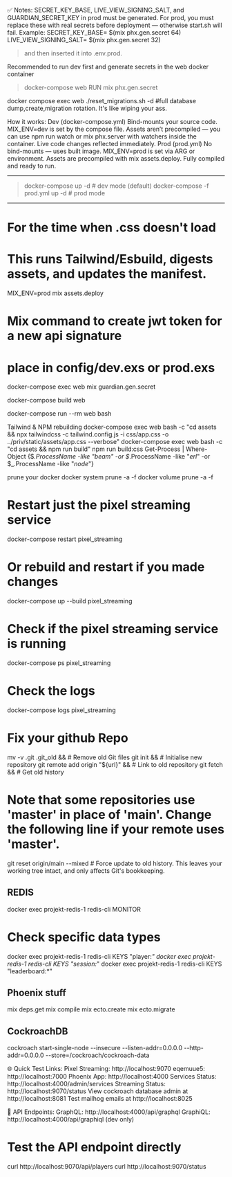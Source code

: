 ✅ Notes:
SECRET_KEY_BASE, LIVE_VIEW_SIGNING_SALT, and GUARDIAN_SECRET_KEY in prod must be generated.
For prod, you must replace these with real secrets before deployment — otherwise start.sh will fail.
Example:
SECRET_KEY_BASE= $(mix phx.gen.secret 64)
LIVE_VIEW_SIGNING_SALT= $(mix phx.gen.secret 32)
> and then inserted it into .env.prod.

Recommended to run dev first and generate secrets in the web docker container
 > docker-compose web RUN mix phx.gen.secret

docker compose exec web ./reset_migrations.sh -d   #full database dump,create,migration rotation. It's like wiping your ass.


How it works:
  Dev (docker-compose.yml)
    Bind-mounts your source code.
    MIX_ENV=dev is set by the compose file.
    Assets aren’t precompiled — you can use npm run watch or mix phx.server with watchers inside the container.
    Live code changes reflected immediately.
  Prod (prod.yml)
    No bind-mounts — uses built image.
    MIX_ENV=prod is set via ARG or environment.
    Assets are precompiled with mix assets.deploy.
    Fully compiled and ready to run.
-- --------------------------------------------
 > docker-compose up -d    # dev mode (default)
 > docker-compose -f prod.yml up -d  # prod mode
----------------------------------------------

# For the time when .css doesn't load
# This runs Tailwind/Esbuild, digests assets, and updates the manifest.
MIX_ENV=prod mix assets.deploy

# Mix command to create jwt token for a new api signature
# place in config/dev.exs or prod.exs
docker-compose exec web mix guardian.gen.secret


docker-compose build web

docker-compose run --rm web bash

Tailwind & NPM rebuilding
docker-compose exec web bash -c "cd assets && npx tailwindcss -c tailwind.config.js -i css/app.css -o ../priv/static/assets/app.css --verbose"
docker-compose exec web bash -c "cd assets && npm run build"
                                              npm run build:css
Get-Process | Where-Object {$_.ProcessName -like "*beam*" -or $_.ProcessName -like "*erl*" -or $_.ProcessName -like "*node*"}

prune your docker
docker system prune -a -f
docker volume prune -a -f

# Restart just the pixel streaming service
docker-compose restart pixel_streaming

# Or rebuild and restart if you made changes
docker-compose up --build pixel_streaming

# Check if the pixel streaming service is running
docker-compose ps pixel_streaming

# Check the logs
docker-compose logs pixel_streaming


# Fix your github Repo
mv -v .git .git_old &&            # Remove old Git files
git init &&                       # Initialise new repository
git remote add origin "${url}" && # Link to old repository
git fetch &&                      # Get old history
# Note that some repositories use 'master' in place of 'main'. Change the following line if your remote uses 'master'.
git reset origin/main --mixed     # Force update to old history.
This leaves your working tree intact, and only affects Git's bookkeeping.


## REDIS ##
docker exec projekt-redis-1 redis-cli MONITOR
# Check specific data types
docker exec projekt-redis-1 redis-cli KEYS "player:*"
docker exec projekt-redis-1 redis-cli KEYS "session:*"
docker exec projekt-redis-1 redis-cli KEYS "leaderboard:*"

## Phoenix stuff ##
mix deps.get
mix compile
mix ecto.create
mix ecto.migrate

## CockroachDB ##
cockroach start-single-node --insecure --listen-addr=0.0.0.0 --http-addr=0.0.0.0 --store=/cockroach/cockroach-data

🌐 Quick Test Links:
Pixel Streaming: http://localhost:9070
eqemuue5: http://localhost:7000
Phoenix App: http://localhost:4000
Services Status: http://localhost:4000/admin/services
Streaming Status: http://localhost:9070/status
View cockroach database admin at http://localhost:8081
Test mailhog emails at http://localhost:8025

📡 API Endpoints:
GraphQL: http://localhost:4000/api/graphql
GraphiQL: http://localhost:4000/api/graphiql (dev only)

# Test the API endpoint directly
curl http://localhost:9070/api/players
curl http://localhost:9070/status